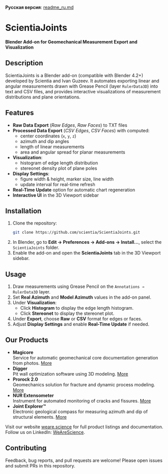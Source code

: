 **Русская версия**: [readme_ru.md](readme_ru.md)

# ScientiaJoints

**Blender Add-on for Geomechanical Measurement Export and Visualization**

## Description

ScientiaJoints is a Blender add-on (compatible with Blender 4.2+) developed by Scientia and Ivan Guzeev. It automates exporting linear and angular measurements drawn with Grease Pencil (layer `RulerData3D`) into text and CSV files, and provides interactive visualizations of measurement distributions and plane orientations.

## Features

- **Raw Data Export** (_Raw Edges_, _Raw Faces_) to TXT files
- **Processed Data Export** (_CSV Edges_, _CSV Faces_) with computed:
  - center coordinates (`x`, `y`, `z`)
  - azimuth and dip angles
  - length of linear measurements
  - area and angular spread for planar measurements
- **Visualization**:
  - histogram of edge length distribution
  - stereonet density plot of plane poles
- **Display Settings**:
  - figure width & height, marker size, line width
  - update interval for real-time refresh
- **Real-Time Update** option for automatic chart regeneration
- **Interactive UI** in the 3D Viewport sidebar

## Installation

1. Clone the repository:
   ```bash
   git clone https://github.com/scientia/ScientiaJoints.git
   ```
2. In Blender, go to **Edit → Preferences → Add-ons → Install...**, select the `ScientiaJoints` folder.
3. Enable the add-on and open the **ScientiaJoints** tab in the 3D Viewport sidebar.

## Usage

1. Draw measurements using Grease Pencil on the `Annotations → RulerData3D` layer.
2. Set **Real Azimuth** and **Model Azimuth** values in the add-on panel.
3. Under **Visualization**:
   - Click **Histogram** to display the edge length histogram.
   - Click **Stereonet** to display the stereonet plot.
4. Under **Export**, choose **Raw** or **CSV** format for edges or faces.
5. Adjust **Display Settings** and enable **Real-Time Update** if needed.

## Our Products

- **Magicore**  
  Service for automatic geomechanical core documentation generation from photos. [More](https://weare.science)
- **Digger**  
  Pit wall optimization software using 3D modeling. [More](https://weare.science)
- **Prorock 2.0**  
  Geomechanics solution for fracture and dynamic process modeling. [More](https://weare.science)
- **NUR Extensometer**  
  Instrument for automated monitoring of cracks and fissures. [More](https://weare.science)
- **Joint Explorer™**  
  Electronic geological compass for measuring azimuth and dip of structural elements. [More](https://weare.science)

Visit our website [weare.science](https://weare.science) for full product listings and documentation.
Follow us on LinkedIn: [WeAreScience](https://www.linkedin.com/company/wearescience/).

## Contributing

Feedback, bug reports, and pull requests are welcome! Please open issues and submit PRs in this repository.
